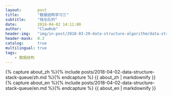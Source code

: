 ```yaml
---
layout:       post
title:        "数据结构学习三"
subtitle:     "栈与队列"
date:         2018-04-02 14:11:00
author:       "ClawHub"
header-img:   "img/in-post/2018-03-29-data-structure-algorithm/data-structure.jpg"
header-mask:  0.3
catalog:      true
multilingual: true
tags:
    - 数据结构
---
```


<!-- Chinese Version -->
<div class="zh post-container">
    {% capture about_zh %}{% include posts/2018-04-02-data-structure-stack-queue/zh.md %}{% endcapture %}
    {{ about_zh | markdownify }}
</div>

<!-- English Version -->
<div class="en post-container">
    {% capture about_en %}{% include posts/2018-04-02-data-structure-stack-queue/en.md %}{% endcapture %}
    {{ about_en | markdownify }}
</div>
